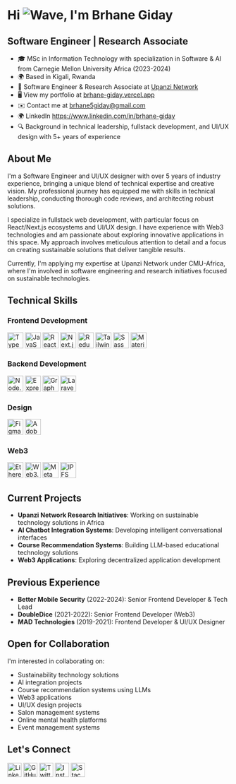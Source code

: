 # Hi ![Wave](https://user-images.githubusercontent.com/18350557/176309783-0785949b-9127-417c-8b55-ab5a4333674e.gif), I'm Brhane Giday

## Software Engineer | Research Associate 

* 🎓 MSc in Information Technology with specialization in Software & AI from Carnegie Mellon University Africa (2023-2024)
* 🌍 Based in Kigali, Rwanda
* 💼 Software Engineer & Research Associate at [Upanzi Network](https://www.africa.engineering.cmu.edu/research/upanzi/index.html)
* 🖥️ View my portfolio at [brhane-giday.vercel.app](http://brhane-giday.vercel.app/)
* ✉️ Contact me at [brhane5giday@gmail.com](mailto:brhane5giday@gmail.com)
* 🌍 LinkedIn https://www.linkedin.com/in/brhane-giday
* 🔍 Background in technical leadership, fullstack development, and UI/UX design with 5+ years of experience

## About Me

I'm a Software Engineer and UI/UX designer with over 5 years of industry experience, bringing a unique blend of technical expertise and creative vision. My professional journey has equipped me with skills in technical leadership, conducting thorough code reviews, and architecting robust solutions. 

I specialize in fullstack web development, with particular focus on React/Next.js ecosystems and UI/UX design. I have experience with Web3 technologies and am passionate about exploring innovative applications in this space. My approach involves meticulous attention to detail and a focus on creating sustainable solutions that deliver tangible results.

Currently, I'm applying my expertise at Upanzi Network under CMU-Africa, where I'm involved in software engineering and research initiatives focused on sustainable technologies.

## Technical Skills

### Frontend Development
<p align="left">
<a href="https://www.typescriptlang.org/"><img src="https://raw.githubusercontent.com/danielcranney/readme-generator/main/public/icons/skills/typescript-colored.svg" width="36" height="36" alt="TypeScript" /></a>
<a href="https://developer.mozilla.org/en-US/docs/Web/JavaScript"><img src="https://raw.githubusercontent.com/danielcranney/readme-generator/main/public/icons/skills/javascript-colored.svg" width="36" height="36" alt="JavaScript" /></a>
<a href="https://reactjs.org/"><img src="https://raw.githubusercontent.com/danielcranney/readme-generator/main/public/icons/skills/react-colored.svg" width="36" height="36" alt="React" /></a>
<a href="https://nextjs.org/"><img src="https://raw.githubusercontent.com/danielcranney/readme-generator/main/public/icons/skills/nextjs-colored.svg" width="36" height="36" alt="Next.js" /></a>
<a href="https://redux.js.org/"><img src="https://raw.githubusercontent.com/danielcranney/readme-generator/main/public/icons/skills/redux-colored.svg" width="36" height="36" alt="Redux" /></a>
<a href="https://tailwindcss.com/"><img src="https://raw.githubusercontent.com/danielcranney/readme-generator/main/public/icons/skills/tailwindcss-colored.svg" width="36" height="36" alt="TailwindCSS" /></a>
<a href="https://sass-lang.com/"><img src="https://raw.githubusercontent.com/danielcranney/readme-generator/main/public/icons/skills/sass-colored.svg" width="36" height="36" alt="Sass" /></a>
<a href="https://mui.com/"><img src="https://raw.githubusercontent.com/danielcranney/readme-generator/main/public/icons/skills/materialui-colored.svg" width="36" height="36" alt="Material UI" /></a>
</p>

### Backend Development
<p align="left">
<a href="https://nodejs.org/"><img src="https://raw.githubusercontent.com/danielcranney/readme-generator/main/public/icons/skills/nodejs-colored.svg" width="36" height="36" alt="Node.js" /></a>
<a href="https://expressjs.com/"><img src="https://raw.githubusercontent.com/danielcranney/readme-generator/main/public/icons/skills/express-colored.svg" width="36" height="36" alt="Express" /></a>
<a href="https://graphql.org/"><img src="https://raw.githubusercontent.com/danielcranney/readme-generator/main/public/icons/skills/graphql-colored.svg" width="36" height="36" alt="GraphQL" /></a>
<a href="https://laravel.com/"><img src="https://raw.githubusercontent.com/danielcranney/readme-generator/main/public/icons/skills/laravel-colored.svg" width="36" height="36" alt="Laravel" /></a>
</p>

### Design
<p align="left">
<a href="https://www.figma.com/"><img src="https://raw.githubusercontent.com/danielcranney/readme-generator/main/public/icons/skills/figma-colored.svg" width="36" height="36" alt="Figma" /></a>
<a href="https://www.adobe.com/products/xd.html"><img src="https://raw.githubusercontent.com/danielcranney/readme-generator/main/public/icons/skills/xd-colored.svg" width="36" height="36" alt="Adobe XD" /></a>
</p>

### Web3
<p align="left">
<a href="https://ethereum.org/"><img src="https://raw.githubusercontent.com/danielcranney/readme-generator/main/public/icons/skills/ethereum-colored.svg" width="36" height="36" alt="Ethereum" /></a>
<a href="https://web3js.readthedocs.io/"><img src="https://raw.githubusercontent.com/danielcranney/readme-generator/main/public/icons/skills/web3js-colored.svg" width="36" height="36" alt="Web3.js" /></a>
<a href="https://metamask.io/"><img src="https://raw.githubusercontent.com/danielcranney/readme-generator/main/public/icons/skills/metamask-colored.svg" width="36" height="36" alt="MetaMask" /></a>
<a href="https://ipfs.io/"><img src="https://raw.githubusercontent.com/danielcranney/readme-generator/main/public/icons/skills/ipfs-colored.svg" width="36" height="36" alt="IPFS" /></a>
</p>

## Current Projects
- **Upanzi Network Research Initiatives**: Working on sustainable technology solutions in Africa
- **AI Chatbot Integration Systems**: Developing intelligent conversational interfaces
- **Course Recommendation Systems**: Building LLM-based educational technology solutions
- **Web3 Applications**: Exploring decentralized application development

## Previous Experience
- **Better Mobile Security** (2022-2024): Senior Frontend Developer & Tech Lead
- **DoubleDice** (2021-2022): Senior Frontend Developer (Web3)
- **MAD Technologies** (2019-2021): Frontend Developer & UI/UX Designer

## Open for Collaboration
I'm interested in collaborating on:
- Sustainability technology solutions
- AI integration projects
- Course recommendation systems using LLMs
- Web3 applications
- UI/UX design projects
- Salon management systems
- Online mental health platforms
- Event management systems

## Let's Connect

<p align="left">
<a href="https://www.linkedin.com/in/brhane-giday/"><img src="https://raw.githubusercontent.com/danielcranney/readme-generator/main/public/icons/socials/linkedin.svg" width="32" height="32" alt="LinkedIn" /></a>
<a href="https://github.com/brhanegiday"><img src="https://raw.githubusercontent.com/danielcranney/readme-generator/main/public/icons/socials/github.svg" width="32" height="32" alt="GitHub" /></a>
<a href="https://www.twitter.com/brhane_giday"><img src="https://raw.githubusercontent.com/danielcranney/readme-generator/main/public/icons/socials/twitter.svg" width="32" height="32" alt="Twitter" /></a>
<a href="https://www.instagram.com/brhane_giday"><img src="https://raw.githubusercontent.com/danielcranney/readme-generator/main/public/icons/socials/instagram.svg" width="32" height="32" alt="Instagram" /></a>
<a href="https://www.stackoverflow.com/users/15421983/brhane-giday"><img src="https://raw.githubusercontent.com/danielcranney/readme-generator/main/public/icons/socials/stackoverflow.svg" width="32" height="32" alt="Stack Overflow" /></a>
</p>

